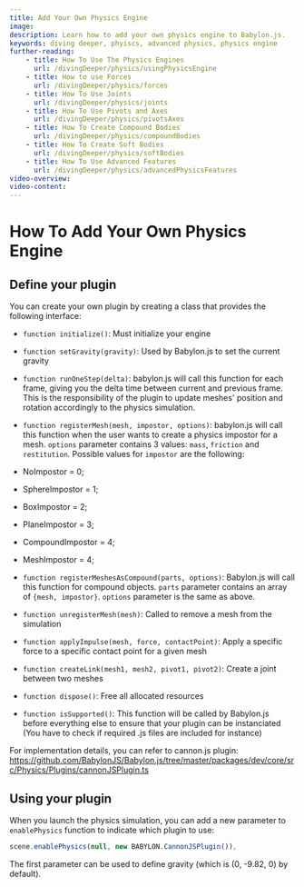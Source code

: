 ```yaml
---
title: Add Your Own Physics Engine
image: 
description: Learn how to add your own physics engine to Babylon.js.
keywords: diving deeper, phyiscs, advanced physics, physics engine
further-reading:
    - title: How To Use The Physics Engines
      url: /divingDeeper/physics/usingPhysicsEngine
    - title: How to use Forces
      url: /divingDeeper/physics/forces
    - title: How To Use Joints
      url: /divingDeeper/physics/joints
    - title: How To Use Pivots and Axes
      url: /divingDeeper/physics/pivotsAxes
    - title: How To Create Compound Bodies
      url: /divingDeeper/physics/compoundBodies
    - title: How To Create Soft Bodies
      url: /divingDeeper/physics/softBodies
    - title: How To Use Advanced Features
      url: /divingDeeper/physics/advancedPhysicsFeatures
video-overview:
video-content:
---
```


# How To Add Your Own Physics Engine

## Define your plugin
You can create your own plugin by creating a class that provides the following interface:

* ```function initialize()```: Must initialize your engine

* ```function setGravity(gravity)```: Used by Babylon.js to set the current gravity

* ```function runOneStep(delta)```: babylon.js will call this function for each frame, giving you the delta time between current and previous frame. This is the responsibility of the plugin to update meshes' position and rotation accordingly to the physics simulation.

* ```function registerMesh(mesh, impostor, options)```: babylon.js will call this function when the user wants to create a physics impostor for a mesh. ```options``` parameter contains 3 values: ```mass```, ```friction``` and ```restitution```. Possible values for ```impostor``` are the following:
 * NoImpostor = 0;
 * SphereImpostor = 1;
 * BoxImpostor = 2;
 * PlaneImpostor = 3;
 * CompoundImpostor = 4;
 * MeshImpostor = 4;

* ```function registerMeshesAsCompound(parts, options)```: Babylon.js will call this function for compound objects. ```parts``` parameter contains an array of ```{mesh, impostor}```. ```options``` parameter is the same as above.

* ```function unregisterMesh(mesh)```: Called to remove a mesh from the simulation

* ```function applyImpulse(mesh, force, contactPoint)```: Apply a specific force to a specific contact point for a given mesh

* ```function createLink(mesh1, mesh2, pivot1, pivot2)```: Create a joint between two meshes

* ```function dispose()```: Free all allocated resources

* ```function isSupported()```: This function will be called by Babylon.js before everything else to ensure that your plugin can be instanciated (You have to check if required .js files are included for instance)

For implementation details, you can refer to cannon.js plugin: https://github.com/BabylonJS/Babylon.js/tree/master/packages/dev/core/src/Physics/Plugins/cannonJSPlugin.ts

## Using your plugin
When you launch the physics simulation, you can add a new parameter to ```enablePhysics``` function to indicate which plugin to use:

```javascript
scene.enablePhysics(null, new BABYLON.CannonJSPlugin()),
```

The first parameter can be used to define gravity (which is (0, -9.82, 0) by default).